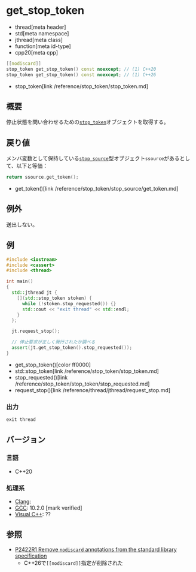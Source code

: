 # get_stop_token
* thread[meta header]
* std[meta namespace]
* jthread[meta class]
* function[meta id-type]
* cpp20[meta cpp]

```cpp
[[nodiscard]]
stop_token get_stop_token() const noexcept; // (1) C++20
stop_token get_stop_token() const noexcept; // (1) C++26
```
* stop_token[link /reference/stop_token/stop_token.md]


## 概要
停止状態を問い合わせるための[`stop_token`](/reference/stop_token/stop_token.md)オブジェクトを取得する。


## 戻り値
メンバ変数として保持している[`stop_source`](/reference/stop_token/stop_source.md)型オブジェクト`ssource`があるとして、以下と等価：

```cpp
return ssource.get_token();
```
* get_token()[link /reference/stop_token/stop_source/get_token.md]


## 例外
送出しない。


## 例
```cpp example
#include <iostream>
#include <cassert>
#include <thread>

int main()
{
  std::jthread jt {
    [](std::stop_token stoken) {
      while (!stoken.stop_requested()) {}
      std::cout << "exit thread" << std::endl;
    }
  };

  jt.request_stop();

  // 停止要求が正しく発行されたか調べる
  assert(jt.get_stop_token().stop_requested());
}
```
* get_stop_token()[color ff0000]
* std::stop_token[link /reference/stop_token/stop_token.md]
* stop_requested()[link /reference/stop_token/stop_token/stop_requested.md]
* request_stop()[link /reference/thread/jthread/request_stop.md]

### 出力
```
exit thread
```

## バージョン
### 言語
- C++20

### 処理系
- [Clang](/implementation.md#clang):
- [GCC](/implementation.md#gcc): 10.2.0 [mark verified]
- [Visual C++](/implementation.md#visual_cpp): ??


## 参照
- [P2422R1 Remove `nodiscard` annotations from the standard library specification](https://open-std.org/jtc1/sc22/wg21/docs/papers/2024/p2422r1.html)
    - C++26で`[[nodiscard]]`指定が削除された
